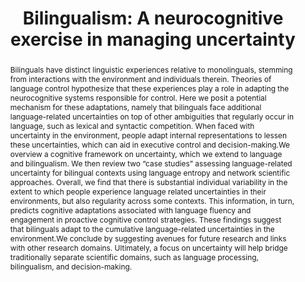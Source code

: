 ---
key: gulliferBilingualismNeurocognitiveExercise2021
title: 'Bilingualism: A neurocognitive exercise in managing uncertainty'
year: 2021
authors:
    - family: Gullifer
      given: Jason W.
    - family: Titone
      given: Debra
journal: 'Neurobiology of Language'
abstract: >-
    Bilinguals have distinct linguistic experiences relative to monolinguals,
    stemming from interactions with the environment and individuals therein.
    Theories of language control hypothesize that these experiences play a role
    in adapting the neurocognitive systems responsible for control. Here we
    posit a potential mechanism for these adaptations, namely that bilinguals
    face additional language-related uncertainties on top of other ambiguities
    that regularly occur in language, such as lexical and syntactic competition.
    When faced with uncertainty in the environment, people adapt internal
    representations to lessen these uncertainties, which can aid in executive
    control and decision-making.We overview a cognitive framework on
    uncertainty, which we extend to language and bilingualism. We then review
    two “case studies” assessing language-related uncertainty for bilingual
    contexts using language entropy and network scientific approaches. Overall,
    we find that there is substantial individual variability in the extent to
    which people experience language related uncertainties in their
    environments, but also regularity across some contexts. This information, in
    turn, predicts cognitive adaptations associated with language fluency and
    engagement in proactive cognitive control strategies. These findings suggest
    that bilinguals adapt to the cumulative language-related uncertainties in
    the environment.We conclude by suggesting avenues for future research and
    links with other research domains. Ultimately, a focus on uncertainty will
    help bridge traditionally separate scientific domains, such as language
    processing, bilingualism, and decision-making.
filename: NOL preprint.pdf
journal_url: https://direct.mit.edu/nol/article/2/4/464/102705/Bilingualism-A-Neurocognitive-Exercise-in-Managing
---
